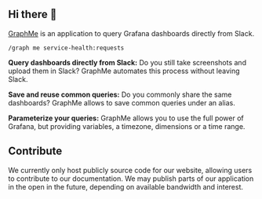 ## Hi there 👋

[GraphMe](https://graphme.app) is an application to query Grafana dashboards directly from Slack.

```
/graph me service-health:requests
```

**Query dashboards directly from Slack:**
Do you still take screenshots and upload them in Slack?
GraphMe automates this process without leaving Slack.

**Save and reuse common queries:**
Do you commonly share the same dashboards?
GraphMe allows to save common queries under an alias.

**Parameterize your queries:**
GraphMe allows you to use the full power of Grafana, but providing variables, a timezone, dimensions or a time range.

## Contribute

We currently only host publicly source code for our website, allowing users to contribute to our documentation.
We may publish parts of our application in the open in the future, depending on available bandwidth and interest.
